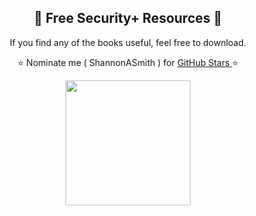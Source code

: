 <h2 align="center"> 📘 Free Security+ Resources 📘</h2>

<p align="center"> If you find any of the books useful, feel free to download.</p>
<p align="center"> ⭐ Nominate me ( ShannonASmith ) for <a href="https://stars.github.com/nominate/"> GitHub Stars </a>⭐

<p align="center"><img src="https://cdn.prod.website-files.com/63eef1be981a383fb127661f/6470af4055598689d5eb6403_Frame%2096262.png" width=200/></p>
